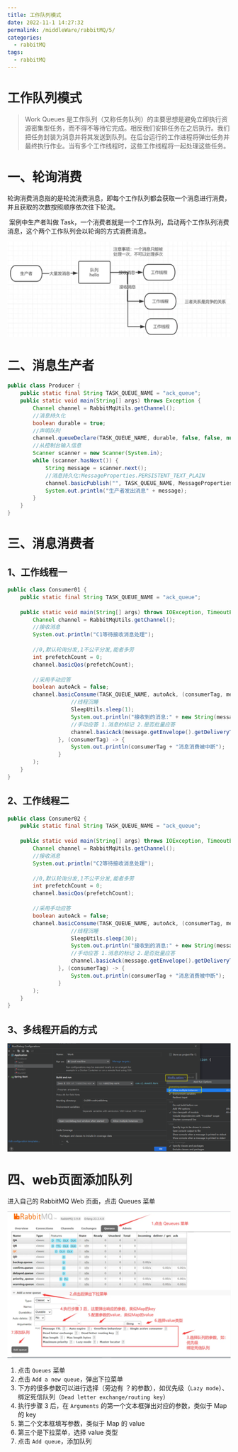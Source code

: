 ```yaml
---
title: 工作队列模式
date: 2022-11-1 14:27:32
permalink: /middleWare/rabbitMQ/5/
categories:
  - rabbitMQ
tags:
  - rabbitMQ
---
```


# 工作队列模式

> Work Queues 是工作队列（又称任务队列）的主要思想是避免立即执行资源密集型任务，而不得不等待它完成。相反我们安排任务在之后执行。我们把任务封装为消息并将其发送到队列。在后台运行的工作进程将弹出任务并最终执行作业。当有多个工作线程时，这些工作线程将一起处理这些任务。

# 一、轮询消费

​		轮询消费消息指的是轮流消费消息，即每个工作队列都会获取一个消息进行消费，并且获取的次数按照顺序依次往下轮流。

​		案例中生产者叫做 Task，一个消费者就是一个工作队列，启动两个工作队列消费消息，这个两个工作队列会以轮询的方式消费消息。

![image-20220421162846480](assets/image-20220421162846480.png)

# 二、消息生产者

```java
public class Producer {
    public static final String TASK_QUEUE_NAME = "ack_queue";
    public static void main(String[] args) throws Exception {
        Channel channel = RabbitMqUtils.getChannel();
        //消息持久化
        boolean durable = true;
        //声明队列
        channel.queueDeclare(TASK_QUEUE_NAME, durable, false, false, null);
        //从控制台输入信息
        Scanner scanner = new Scanner(System.in);
        while (scanner.hasNext()) {
            String message = scanner.next();
            //消息持久化:MessageProperties.PERSISTENT_TEXT_PLAIN
            channel.basicPublish("", TASK_QUEUE_NAME, MessageProperties.PERSISTENT_TEXT_PLAIN, message.getBytes(StandardCharsets.UTF_8));
            System.out.println("生产者发出消息" + message);
        }
    }
}
```

# 三、消息消费者

## 1、工作线程一

```java
public class Consumer01 {
    public static final String TASK_QUEUE_NAME = "ack_queue";

    public static void main(String[] args) throws IOException, TimeoutException {
        Channel channel = RabbitMqUtils.getChannel();
        //接收消息
        System.out.println("C1等待接收消息处理");

        //0,默认轮询分发,1不公平分发,能者多劳
        int prefetchCount = 0;
        channel.basicQos(prefetchCount);

        //采用手动应答
        boolean autoAck = false;
        channel.basicConsume(TASK_QUEUE_NAME, autoAck, (consumerTag, message) -> {
                    //线程沉睡
                    SleepUtils.sleep(1);
                    System.out.println("接收到的消息:" + new String(message.getBody(), StandardCharsets.UTF_8));
                    //手动应答 1.消息的标记 2.是否批量应答
                    channel.basicAck(message.getEnvelope().getDeliveryTag(), false);
                }, (consumerTag) -> {
                    System.out.println(consumerTag + "消息消费被中断");
                }
        );
    }
}
```

## 2、工作线程二

```java
public class Consumer02 {
    public static final String TASK_QUEUE_NAME = "ack_queue";

    public static void main(String[] args) throws IOException, TimeoutException {
        Channel channel = RabbitMqUtils.getChannel();
        //接收消息
        System.out.println("C2等待接收消息处理");

        //0,默认轮询分发,1不公平分发,能者多劳
        int prefetchCount = 0;
        channel.basicQos(prefetchCount);

        //采用手动应答
        boolean autoAck = false;
        channel.basicConsume(TASK_QUEUE_NAME, autoAck, (consumerTag, message) -> {
                    //线程沉睡
                    SleepUtils.sleep(30);
                    System.out.println("接收到的消息:" + new String(message.getBody(), StandardCharsets.UTF_8));
                    //手动应答 1.消息的标记 2.是否批量应答
                    channel.basicAck(message.getEnvelope().getDeliveryTag(), false);
                }, (consumerTag) -> {
                    System.out.println(consumerTag + "消息消费被中断");
                }
        );
    }
}
```

## 3、多线程开启的方式

![image-20220421172158522](assets/多线程开启的方式.png)

# 四、web页面添加队列

进入自己的 RabbitMQ Web 页面，点击 Queues 菜单

![image](assets/web页面添加队列.png)

1. 点击 `Queues` 菜单
2. 点击 `Add a new queue`，弹出下拉菜单
3. 下方的很多参数可以进行选择（旁边有 ？的参数），如优先级（`Lazy mode`）、绑定死信队列（`Dead letter exchange/routing key`）
4. 执行步骤 3 后，在 `Arguments` 的第一个文本框弹出对应的参数，类似于 Map 的 key
5. 第二个文本框填写参数，类似于 Map 的 value
6. 第三个是下拉菜单，选择 value 类型
7. 点击 `Add queue`，添加队列

# 